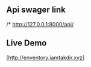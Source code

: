 ## Api swager link 

/* http://127.0.0.1:8000/api/

## Live Demo 

[http://enventory.iamtakdir.xyz] 

